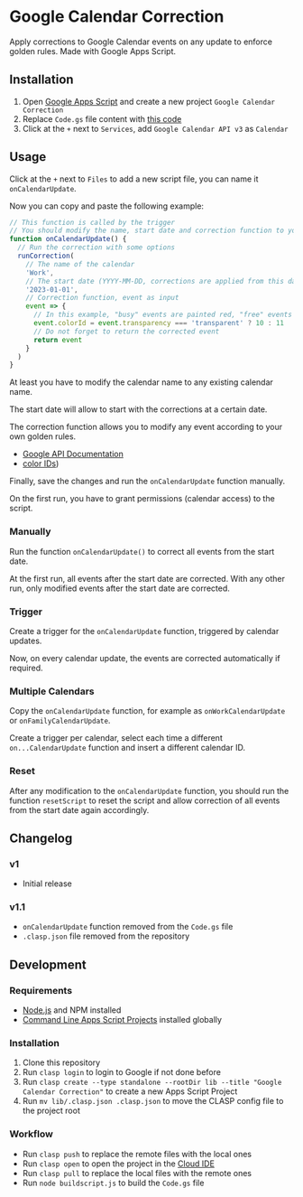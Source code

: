 # Google Calendar Correction

Apply corrections to Google Calendar events on any update to enforce golden rules. Made with Google Apps Script.

## Installation

1. Open [Google Apps Script](https://script.google.com/) and create a new project `Google Calendar Correction`
2. Replace `Code.gs` file content with [this code](dist/Code.gs)
3. Click at the `+` next to `Services`, add `Google Calendar API v3` as `Calendar`

## Usage

Click at the `+` next to `Files` to add a new script file, you can name it `onCalendarUpdate`.

Now you can copy and paste the following example:

```js
// This function is called by the trigger
// You should modify the name, start date and correction function to your needs
function onCalendarUpdate() {
  // Run the correction with some options
  runCorrection(
    // The name of the calendar
    'Work',         
    // The start date (YYYY-MM-DD, corrections are applied from this date)
    '2023-01-01',  
    // Correction function, event as input 
    event => {     
      // In this example, "busy" events are painted red, "free" events green 
      event.colorId = event.transparency === 'transparent' ? 10 : 11
      // Do not forget to return the corrected event
      return event
    }
  )
}
```

At least you have to modify the calendar name to any existing calendar name.

The start date will allow to start with the corrections at a certain date.

The correction function allows you to modify any event according to your own golden rules.
- [Google API Documentation](https://developers.google.com/calendar/api/v3/reference/events)
- [color IDs](https://storage.googleapis.com/support-forums-api/attachment/message-114058730-1008415079352027267.jpg))

Finally, save the changes and run the `onCalendarUpdate` function manually.

On the first run, you have to grant permissions (calendar access) to the script.

### Manually

Run the function `onCalendarUpdate()` to correct all events from the start date.

At the first run, all events after the start date are corrected. With any other run, only modified events after the start date are corrected.

### Trigger

Create a trigger for the `onCalendarUpdate` function, triggered by calendar updates.

Now, on every calendar update, the events are corrected automatically if required.

### Multiple Calendars

Copy the `onCalendarUpdate` function, for example as `onWorkCalendarUpdate` or `onFamilyCalendarUpdate`.

Create a trigger per calendar, select each time a different `on...CalendarUpdate` function and insert a different calendar ID.

### Reset

After any modification to the `onCalendarUpdate` function, you should run the function `resetScript` to reset the script and allow correction of all events from the start date again accordingly.

## Changelog

### v1

- Initial release

### v1.1

- `onCalendarUpdate` function removed from the `Code.gs` file
- `.clasp.json` file removed from the repository

## Development

### Requirements

* [Node.js](https://nodejs.org/) and NPM installed
* [Command Line Apps Script Projects](https://github.com/google/clasp) installed globally

### Installation

1. Clone this repository
2. Run `clasp login` to login to Google if not done before
3. Run `clasp create --type standalone --rootDir lib --title "Google Calendar Correction"` to create a new Apps Script Project
4. Run `mv lib/.clasp.json .clasp.json` to move the CLASP config file to the project root

### Workflow

* Run `clasp push` to replace the remote files with the local ones
* Run `clasp open` to open the project in the [Cloud IDE](https://script.google.com/)
* Run `clasp pull` to replace the local files with the remote ones
* Run `node buildscript.js` to build the `Code.gs` file
